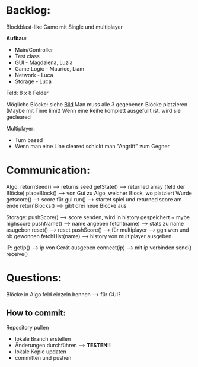 

# Backlog:

Blockblast-like Game mit Single und multiplayer 

**Aufbau:**
-  Main/Controller
-  Test class
-  GUI - Magdalena, Luzia
-  Game Logic - Maurice, Liam
-  Network - Luca
-  Storage - Luca


Feld: 8 x 8 Felder

Mögliche Blöcke: siehe [Bild](https://github.com/Ashefromapex/Competitive-Blockblast/blob/main/blocks.jpg) 
Man muss alle 3 gegebenen Blöcke platzieren (Maybe mit Time limit)
Wenn eine Reihe komplett ausgefüllt ist, wird sie gecleared 

Multiplayer:
-  Turn based
-  Wenn man eine Line cleared schickt man "Angriff" zum Gegner

# Communication:

Algo: 
returnSeed() --> returns seed
getState() --> returned array (feld der Blöcke)
placeBlock() --> von Gui zu Algo, welcher Block, wo platziert Wurde
getscore() --> score für gui
run() --> startet spiel und returned score am ende 
returnBlocks() --> gibt drei neue Blöcke aus

Storage:
pushScore() --> score senden, wird in history gespeichert + mybe highscore
pushName() --> name angeben 
fetch(name) --> stats zu name asugeben 
reset() --> reset 
pushScore() --> für multiplayer --> ggn wen und ob gewonnen 
fetchHist(name) --> history von multiplayer ausgeben 

IP:
getIp() --> ip von Gerät ausgeben 
connect(ip) --> mit ip verbinden 
send()
receive()

# Questions:
Blöcke in Algo feld einzeln bennen --> für GUI?

## How to commit:

  Repository pullen
-  lokale Branch erstellen
-  Änderungen durchführen --> **TESTEN!!**
-  lokale Kopie updaten
-  committen und pushen 


